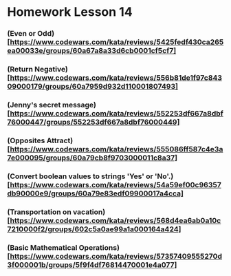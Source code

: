 # Homework Lesson 14

### (Even or Odd)[https://www.codewars.com/kata/reviews/5425fedf430ca265ea00033e/groups/60a67a8a33d6cb0001cf5cf7]

### (Return Negative)[https://www.codewars.com/kata/reviews/556b81de1f97c84309000179/groups/60a7959d932d110001807493]

### (Jenny's secret message)[https://www.codewars.com/kata/reviews/552253df667a8dbf76000447/groups/552253df667a8dbf76000449]

### (Opposites Attract)[https://www.codewars.com/kata/reviews/555086ff587c4e3a7e000095/groups/60a79cb8f9703000011c8a37]

### (Convert boolean values to strings 'Yes' or 'No'.)[https://www.codewars.com/kata/reviews/54a59ef00c96357db90000e9/groups/60a79e83edf09900017a4cca]

### (Transportation on vacation)[https://www.codewars.com/kata/reviews/568d4ea6ab0a10c7210000f2/groups/602c5a0ae99a1a000164a424]

### (Basic Mathematical Operations) [https://www.codewars.com/kata/reviews/57357409555270d3f000001b/groups/5f9f4df76814470001e4a077]